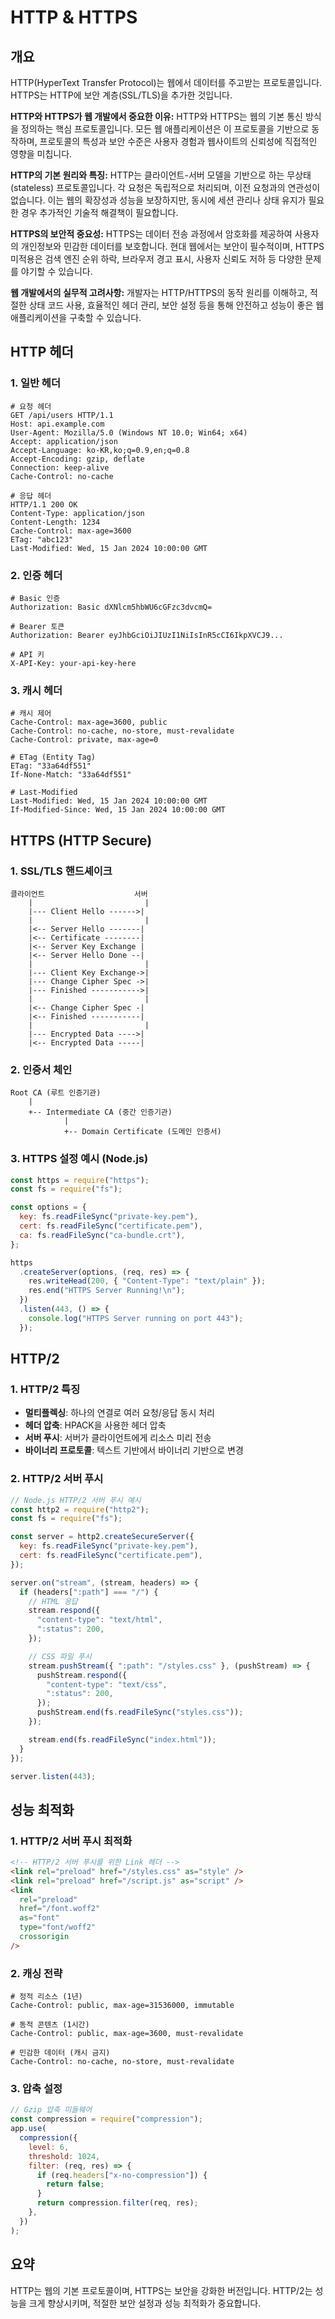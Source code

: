 # HTTP & HTTPS

## 개요

HTTP(HyperText Transfer Protocol)는 웹에서 데이터를 주고받는 프로토콜입니다. HTTPS는 HTTP에 보안 계층(SSL/TLS)을 추가한 것입니다.

**HTTP와 HTTPS가 웹 개발에서 중요한 이유:**
HTTP와 HTTPS는 웹의 기본 통신 방식을 정의하는 핵심 프로토콜입니다. 모든 웹 애플리케이션은 이 프로토콜을 기반으로 동작하며, 프로토콜의 특성과 보안 수준은 사용자 경험과 웹사이트의 신뢰성에 직접적인 영향을 미칩니다.

**HTTP의 기본 원리와 특징:**
HTTP는 클라이언트-서버 모델을 기반으로 하는 무상태(stateless) 프로토콜입니다. 각 요청은 독립적으로 처리되며, 이전 요청과의 연관성이 없습니다. 이는 웹의 확장성과 성능을 보장하지만, 동시에 세션 관리나 상태 유지가 필요한 경우 추가적인 기술적 해결책이 필요합니다.

**HTTPS의 보안적 중요성:**
HTTPS는 데이터 전송 과정에서 암호화를 제공하여 사용자의 개인정보와 민감한 데이터를 보호합니다. 현대 웹에서는 보안이 필수적이며, HTTPS 미적용은 검색 엔진 순위 하락, 브라우저 경고 표시, 사용자 신뢰도 저하 등 다양한 문제를 야기할 수 있습니다.

**웹 개발에서의 실무적 고려사항:**
개발자는 HTTP/HTTPS의 동작 원리를 이해하고, 적절한 상태 코드 사용, 효율적인 헤더 관리, 보안 설정 등을 통해 안전하고 성능이 좋은 웹 애플리케이션을 구축할 수 있습니다.

## HTTP 헤더

### 1. 일반 헤더

```http
# 요청 헤더
GET /api/users HTTP/1.1
Host: api.example.com
User-Agent: Mozilla/5.0 (Windows NT 10.0; Win64; x64)
Accept: application/json
Accept-Language: ko-KR,ko;q=0.9,en;q=0.8
Accept-Encoding: gzip, deflate
Connection: keep-alive
Cache-Control: no-cache

# 응답 헤더
HTTP/1.1 200 OK
Content-Type: application/json
Content-Length: 1234
Cache-Control: max-age=3600
ETag: "abc123"
Last-Modified: Wed, 15 Jan 2024 10:00:00 GMT
```

### 2. 인증 헤더

```http
# Basic 인증
Authorization: Basic dXNlcm5hbWU6cGFzc3dvcmQ=

# Bearer 토큰
Authorization: Bearer eyJhbGciOiJIUzI1NiIsInR5cCI6IkpXVCJ9...

# API 키
X-API-Key: your-api-key-here
```

### 3. 캐시 헤더

```http
# 캐시 제어
Cache-Control: max-age=3600, public
Cache-Control: no-cache, no-store, must-revalidate
Cache-Control: private, max-age=0

# ETag (Entity Tag)
ETag: "33a64df551"
If-None-Match: "33a64df551"

# Last-Modified
Last-Modified: Wed, 15 Jan 2024 10:00:00 GMT
If-Modified-Since: Wed, 15 Jan 2024 10:00:00 GMT
```

## HTTPS (HTTP Secure)

### 1. SSL/TLS 핸드셰이크

```
클라이언트                    서버
    |                         |
    |--- Client Hello ------>|
    |                         |
    |<-- Server Hello -------|
    |<-- Certificate --------|
    |<-- Server Key Exchange |
    |<-- Server Hello Done --|
    |                         |
    |--- Client Key Exchange->|
    |--- Change Cipher Spec ->|
    |--- Finished ----------->|
    |                         |
    |<-- Change Cipher Spec -|
    |<-- Finished -----------|
    |                         |
    |--- Encrypted Data ---->|
    |<-- Encrypted Data -----|
```

### 2. 인증서 체인

```
Root CA (루트 인증기관)
    |
    +-- Intermediate CA (중간 인증기관)
            |
            +-- Domain Certificate (도메인 인증서)
```

### 3. HTTPS 설정 예시 (Node.js)

```javascript
const https = require("https");
const fs = require("fs");

const options = {
  key: fs.readFileSync("private-key.pem"),
  cert: fs.readFileSync("certificate.pem"),
  ca: fs.readFileSync("ca-bundle.crt"),
};

https
  .createServer(options, (req, res) => {
    res.writeHead(200, { "Content-Type": "text/plain" });
    res.end("HTTPS Server Running!\n");
  })
  .listen(443, () => {
    console.log("HTTPS Server running on port 443");
  });
```

## HTTP/2

### 1. HTTP/2 특징

- **멀티플렉싱**: 하나의 연결로 여러 요청/응답 동시 처리
- **헤더 압축**: HPACK을 사용한 헤더 압축
- **서버 푸시**: 서버가 클라이언트에게 리소스 미리 전송
- **바이너리 프로토콜**: 텍스트 기반에서 바이너리 기반으로 변경

### 2. HTTP/2 서버 푸시

```javascript
// Node.js HTTP/2 서버 푸시 예시
const http2 = require("http2");
const fs = require("fs");

const server = http2.createSecureServer({
  key: fs.readFileSync("private-key.pem"),
  cert: fs.readFileSync("certificate.pem"),
});

server.on("stream", (stream, headers) => {
  if (headers[":path"] === "/") {
    // HTML 응답
    stream.respond({
      "content-type": "text/html",
      ":status": 200,
    });

    // CSS 파일 푸시
    stream.pushStream({ ":path": "/styles.css" }, (pushStream) => {
      pushStream.respond({
        "content-type": "text/css",
        ":status": 200,
      });
      pushStream.end(fs.readFileSync("styles.css"));
    });

    stream.end(fs.readFileSync("index.html"));
  }
});

server.listen(443);
```

## 성능 최적화

### 1. HTTP/2 서버 푸시 최적화

```html
<!-- HTTP/2 서버 푸시를 위한 Link 헤더 -->
<link rel="preload" href="/styles.css" as="style" />
<link rel="preload" href="/script.js" as="script" />
<link
  rel="preload"
  href="/font.woff2"
  as="font"
  type="font/woff2"
  crossorigin
/>
```

### 2. 캐싱 전략

```http
# 정적 리소스 (1년)
Cache-Control: public, max-age=31536000, immutable

# 동적 콘텐츠 (1시간)
Cache-Control: public, max-age=3600, must-revalidate

# 민감한 데이터 (캐시 금지)
Cache-Control: no-cache, no-store, must-revalidate
```

### 3. 압축 설정

```javascript
// Gzip 압축 미들웨어
const compression = require("compression");
app.use(
  compression({
    level: 6,
    threshold: 1024,
    filter: (req, res) => {
      if (req.headers["x-no-compression"]) {
        return false;
      }
      return compression.filter(req, res);
    },
  })
);
```

## 요약

HTTP는 웹의 기본 프로토콜이며, HTTPS는 보안을 강화한 버전입니다. HTTP/2는 성능을 크게 향상시키며, 적절한 보안 설정과 성능 최적화가 중요합니다.
